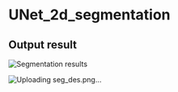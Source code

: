 # UNet_2d_segmentation

## Output result
![Segmentation results](https://github.com/nnajeh/UNet_2d_segmentation/assets/38373885/8627c843-bbad-463f-850c-7e81e58e15f2)

![Uploading seg_des.png…]()

